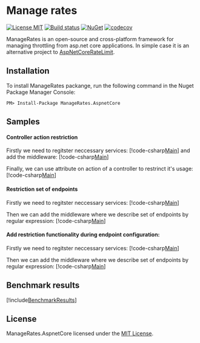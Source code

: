 
Manage rates
============

[![License MIT](https://img.shields.io/badge/license-MIT-blue.svg)](https://raw.githubusercontent.com/msgritsenko/ManageRates/master/LICENSE)
[![Build status](https://ci.appveyor.com/api/projects/status/s9rlmu3a06duyshc/branch/master?svg=true)](https://ci.appveyor.com/project/msgritsenko/managerates/branch/master)
[![NuGet](https://img.shields.io/nuget/v/ManageRates.AspnetCore.svg)](https://www.nuget.org/packages/ManageRates.AspnetCore/) 
[![codecov](https://codecov.io/gh/msgritsenko/ManageRates/branch/master/graph/badge.svg)](https://codecov.io/gh/msgritsenko/ManageRates)


ManageRates is an open-source and cross-platform framework for managing throttling from asp.net core applications. In simple case it is an alternative project to [AspNetCoreRateLimit](https://github.com/stefanprodan/AspNetCoreRateLimit). 



## Installation

To install ManageRates packange, run the following command in the Nuget Package Manager Console:

```
PM> Install-Package ManageRates.AspnetCore
```

## Samples

#### Controller action restriction

Firstly we need to regitster neccessary services:
[!code-csharp[Main](../samples/WebApi/Startup.cs?name=configure_services&highlight=8 "Register services")]
and add the middleware:
[!code-csharp[Main](../samples/WebApi/Startup.cs?range=35-36,43,45,47,56-57,70-72&highlight=5 "Add middleware")]

Finally, we can use attribute on action of a controller to restrinct it's usage:
[!code-csharp[Main](../samples/WebApi/Controllers/MethodAttributesController.cs?name=endpoint_attribute_sample&highlight=2 "Use EndpointManageRateAttribute")]


#### Restriction set of endpoints

Firstly we need to regitster neccessary services:
[!code-csharp[Main](../samples/WebApi/Startup.cs?name=configure_services&highlight=8 "Register services")]

Then we can add the middleware where we describe set of endpoints by regular expression:
[!code-csharp[Main](../samples/WebApi/Startup.cs?range=35-36,43,49-50,54,56-57,70-72&highlight=4-6 "Add middleware")]

#### Add restriction functionality during endpoint configuration:

Firstly we need to regitster neccessary services:
[!code-csharp[Main](../samples/WebApi/Startup.cs?name=configure_services&highlight=8 "Register services")]

Then we can add the middleware where we describe set of endpoints by regular expression:
[!code-csharp[Main](../samples/WebApi/Startup.cs?range=35-36,43,56-59,70-72&highlight=7 "Add middleware")]

## Benchmark results

[!include[BenchmarkResults](../src/Tests/BenchmarkTest/BenchmarkDotNet.Artifacts/results/Benchmark.Test.SingleVsFirst-report-github.md)]

## License

ManageRates.AspnetCore licensed under the [MIT License](https://raw.githubusercontent.com/msgritsenko/ManageRates/master/LICENSE).


